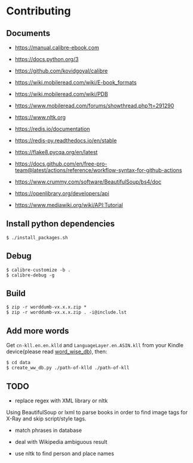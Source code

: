 # Contributing

## Documents

- https://manual.calibre-ebook.com

- https://docs.python.org/3

- https://github.com/kovidgoyal/calibre

- https://wiki.mobileread.com/wiki/E-book_formats

- https://wiki.mobileread.com/wiki/PDB

- https://www.mobileread.com/forums/showthread.php?t=291290

- https://www.nltk.org

- https://redis.io/documentation

- https://redis-py.readthedocs.io/en/stable

- https://flake8.pycqa.org/en/latest

- https://docs.github.com/en/free-pro-team@latest/actions/reference/workflow-syntax-for-github-actions

- https://www.crummy.com/software/BeautifulSoup/bs4/doc

- https://openlibrary.org/developers/api

- https://www.mediawiki.org/wiki/API:Tutorial

## Install python dependencies

```
$ ./install_packages.sh
```

## Debug

```
$ calibre-customize -b .
$ calibre-debug -g
```

## Build

```
$ zip -r worddumb-vx.x.x.zip *
$ zip -r worddumb-vx.x.x.zip . -i@include.lst
```

## Add more words

Get `cn-kll.en.en.klld` and `LanguageLayer.en.ASIN.kll` from your Kindle device(please read [word\_wise\_db](./word_wise_db.md)), then:

```
$ cd data
$ create_ww_db.py ./path-of-klld ./path-of-kll
```

## TODO

- replace regex with XML library or nltk

Using BeautifulSoup or lxml to parse books in order to find image tags for X-Ray and skip script/style tags.

- match phrases in database

- deal with Wikipedia ambiguous result

- use nltk to find person and place names
